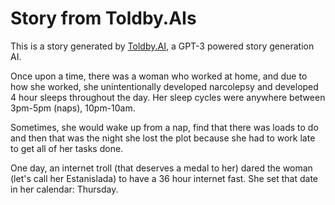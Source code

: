 # Story from Toldby.AIs

This is a story generated by [Toldby.AI](https://toldby.ai), a GPT-3 powered story generation AI.

Once upon a time, there was a woman who worked at home, and due to how she worked, she unintentionally developed narcolepsy and developed 4 hour sleeps throughout the day. Her sleep cycles were anywhere between 3pm-5pm (naps), 10pm-10am.

Sometimes, she would wake up from a nap, find that there was loads to do and then that was the night she lost the plot because she had to work late to get all of her tasks done.

One day, an internet troll (that deserves a medal to her) dared the woman (let's call her Estanislada) to have a 36 hour internet fast. She set that date in her calendar: Thursday.
